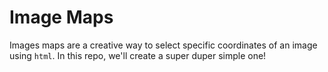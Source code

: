 # Image Maps
Images maps are a creative way to select specific coordinates of an image using `html`. In this repo, we'll create a super duper simple one!